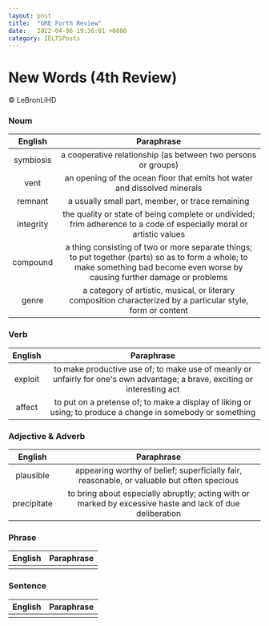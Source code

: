 ```yaml
---
layout: post
title:  "GRE Forth Review"
date:   2022-04-06 19:36:01 +0800
category: IELTSPosts
---
```


# New Words (4th Review)

&copy; LeBronLiHD


### Noum

|English | Paraphrase|
|:----:|:----:|
| symbiosis|a cooperative relationship (as between two persons or groups) |
| vent| an opening of the ocean floor that emits hot water and dissolved minerals|
| remnant| a usually small part, member, or trace remaining|
| integrity| the quality or state of being complete or undivided; frim adherence to a code of especially moral or artistic values|
| compound|a thing consisting of two or more separate things; to put together (parts) so as to form a whole; to make something bad become even worse by causing further damage or problems |
| genre| a category of artistic, musical, or literary composition characterized by a particular style, form or content |


### Verb

|English | Paraphrase|
|:----:|:----:|
|exploit |to make productive use of; to make use of meanly or unfairly for one's own advantage; a brave, exciting or interesting act |
| affect| to put on a pretense of; to make a display of liking or using; to produce a change in somebody or something |


### Adjective & Adverb

|English | Paraphrase|
|:----:|:----:|
|plausible |appearing worthy of belief; superficially fair, reasonable, or valuable but often specious |
| precipitate| to bring about especially abruptly; acting with or marked by excessive haste and lack of due deliberation|


### Phrase

|English | Paraphrase|
|:----:|:----:|
| | |


### Sentence

|English | Paraphrase|
|:----:|:----:|
| | |

